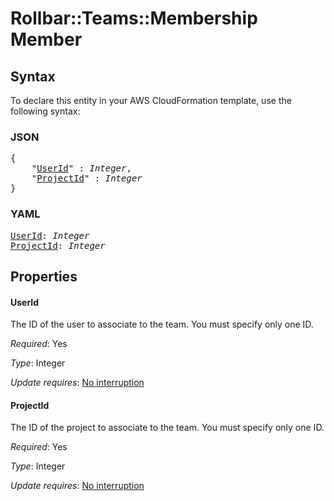 # Rollbar::Teams::Membership Member

## Syntax

To declare this entity in your AWS CloudFormation template, use the following syntax:

### JSON

<pre>
{
    "<a href="#userid" title="UserId">UserId</a>" : <i>Integer</i>,
    "<a href="#projectid" title="ProjectId">ProjectId</a>" : <i>Integer</i>
}
</pre>

### YAML

<pre>
<a href="#userid" title="UserId">UserId</a>: <i>Integer</i>
<a href="#projectid" title="ProjectId">ProjectId</a>: <i>Integer</i>
</pre>

## Properties

#### UserId

The ID of the user to associate to the team. You must specify only one ID.

_Required_: Yes

_Type_: Integer

_Update requires_: [No interruption](https://docs.aws.amazon.com/AWSCloudFormation/latest/UserGuide/using-cfn-updating-stacks-update-behaviors.html#update-no-interrupt)

#### ProjectId

The ID of the project to associate to the team. You must specify only one ID.

_Required_: Yes

_Type_: Integer

_Update requires_: [No interruption](https://docs.aws.amazon.com/AWSCloudFormation/latest/UserGuide/using-cfn-updating-stacks-update-behaviors.html#update-no-interrupt)

